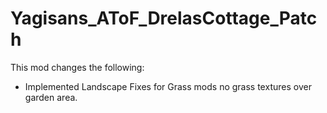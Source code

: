 # Yagisans_AToF_DrelasCottage_Patch

This mod changes the following:

- Implemented Landscape Fixes for Grass mods no grass textures over garden area.
